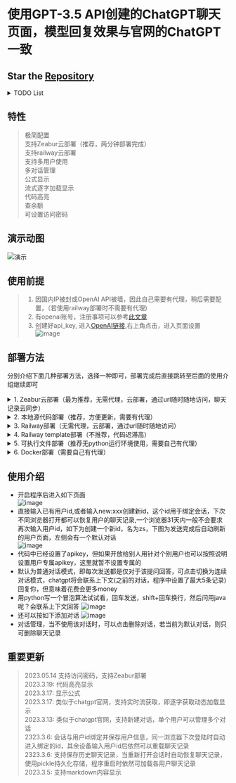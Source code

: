 # 使用GPT-3.5 API创建的ChatGPT聊天页面，模型回复效果与官网的ChatGPT一致
## Star the [Repository](https://github.com/LiangYang666/ChatGPT-Web)  
<details>
<summary>TODO List</summary>


- [ ] 界面优化  
- [ ] 代码规范化，请求返回值规范、代码文件划分
- [x] 实现聊天记录文件下载，以及上传合并
- [x] 界面适应手机  
- [x] 处理聊天记录更多由本地完成，即js完成聊天记录的请求
- [x] 添加token设置栏，按钮中设置
- [x] 在连续对话模式下支持多人同时使用  
- [x] 重载历史记录
- [x] 切换聊天模式和重置时提示
- [x] 支持多对话管理
- [x] 公式显示
- [x] 流式拉取，逐字词动态实时显示
- [x] 代码高亮显示
- [x] 查余额
</details>

## 特性
> 极简配置  
> 支持Zeabur云部署（推荐，两分钟部署完成）  
> 支持railway云部署   
> 支持多用户使用  
> 多对话管理  
> 公式显示  
> 流式逐字加载显示  
> 代码高亮  
> 查余额  
> 可设置访问密码

## 演示动图
![演示](https://user-images.githubusercontent.com/38237931/227176542-c924084c-8ceb-41cd-9e09-1f82e1d14366.gif)
  

## 使用前提
> 1. 因国内IP被封或OpenAI API被墙，因此自己需要有代理，稍后需要配置，（若使用railway部署时不需要有代理)    
> 2. 有openai账号，注册事项可以参考[此文章](https://juejin.cn/post/7173447848292253704)   
> 3. 创建好api_key, 进入[OpenAI链接](https://platform.openai.com/),右上角点击，进入页面设置  
![image](https://user-images.githubusercontent.com/38237931/222461544-260ef350-2d05-486d-bf36-d078873b0f7a.png)

## 部署方法
分别介绍下面几种部署方法，选择一种即可，部署完成后直接跳转至后面的使用介绍继续即可

<details>
<summary>1. Zeabur云部署（最为推荐，无需代理，云部署，通过url随时随地访问，聊天记录云同步）</summary>  
  
  > - 关于Zeabur：Zeabur是云容器提供商，你能够使用它部署你的应用，并使用url链接随时随地访问你的应用，类似于Railway，但无时间限制  
  > 1. 首先将代码fork到你的github中
  > 2. 点击网址注册账号，[Zeabur](zeabur.com) ，绑定GitHub账号
  > 3. 进入[项目创建链接](https://dash.zeabur.com/projects)，点击Create Project，输入名称 ChatGPT-Web创建项目
  > 4. 创建完成后，点击如图，添加服务
  ![image](https://github.com/LiangYang666/ChatGPT-Web/assets/38237931/eb9c8b10-de16-4cfe-906f-d5f64ccca693)
  > 5. 弹出的界面中，点击如下
  ![image](https://github.com/LiangYang666/ChatGPT-Web/assets/38237931/e8da843e-e4d0-4599-bdd1-9216ed6fdbdb)
  > 6. 弹出界面中，左侧选择你的GitHub，如果未绑定，请授权Zeabur访问你GitHub的所有项目，搜索ChatGPT-Web，即你clone的仓库，点击Import
  ![image](https://github.com/LiangYang666/ChatGPT-Web/assets/38237931/c462b508-e3e9-4d4a-9c81-2515b8242245)
  > 7. 选择分支为main，点击部署
  ![image](https://github.com/LiangYang666/ChatGPT-Web/assets/38237931/51a40409-fc65-430d-a97a-ce5a59642041)
  > 8. 等待片刻后，将显示运行中，即部署完成，但此时还需要设置一些环境变量
  ![image](https://github.com/LiangYang666/ChatGPT-Web/assets/38237931/59599caa-13bb-4806-bf77-22dcc7a745dc)
  分别设置`DEPLOY_ON_ZEABUR`为`true`,`PORT`为`5000`，以及`OPENAI_API_KEY`设置为你的apikey即可，如为保证安全性，防止他人使用还可设置`PASSWORD`以及`ADMIN_PASSWORD`环境变量(可暂不设置，有需要再设)，这两个环境变量分别代表普通访问密码，以及管理员密码，设置后用户访问网页时需要使用访问密码认证，而管理员密码用于下载以及合并所有用户的聊天记录时使用
  > 9. 设置访问域名，url，点击如下，再填入可用主机名保存url即可，如自己有域名，也可绑定自己的域名
  ![image](https://github.com/LiangYang666/ChatGPT-Web/assets/38237931/152e12d7-aecc-42dc-a6a2-0ac87a6e8391)
  ![image](https://github.com/LiangYang666/ChatGPT-Web/assets/38237931/0dff69bf-ba48-478c-9898-80e3e698a9ec)
  > 10. 点击redeploy重新部署，等待片刻后部署完成，一般一分钟以内部署完成，若未刷新可手动刷新网页查看，使用生成的url访问即可使用
  ![image](https://github.com/LiangYang666/ChatGPT-Web/assets/38237931/a00781f8-f594-4c35-9a61-a99162ef2552)
  > 11. 使用new:xxx创建用户即可使用，或者上传已有聊天记录，相关使用方式见使用介绍
  > 12. 请注意，当设置密码或其它环境变量时请在设置后重新部署，每次部署后都会清除聊天记录，可先下载好已有用户记录再重新部署

  
  
</details>
<details>
<summary>2. 本地源代码部署（推荐，方便更新，需要有代理）</summary>

> 前提：python3.7及以上运行环境
> 1. 执行 `pip install -r requirements.txt`安装必要包
> 2. 打开`config.yaml`文件，配置HTTPS_PROXY和OPENAI_API_KEY，相关细节已在配置文件中描述，如果在境外部署无需代理，将HTTPS_PROXY行删除即可  
> 5. 执行`python main.py`运行程序.若程序中未指定apikey也可以在终端执行时添加环境变量，如执行`OPANAI_API_KEY=sk-XXXX python main.py`来运行，其中`sk-XXXX`为你的apikey
> 6. 打开本地浏览器访问`127.0.0.1:5000`,部署完成
> 7. 关于更新，当代码更新时，使用git pull更新重新部署即可  
</details>
<details>
<summary>3. Railway部署（无需代理，云部署，通过url随时随地访问）</summary>  
  
  > - 关于Railway：Railway是云容器提供商，你能够使用它部署你的应用，并使用url链接随时随地访问你的应用，Railway使用前提是你的GitHub账号满180天，绑定并验证后每月送5美元和500小时的使用时长，大概21天，因此如果使用这种方式需要在某些不使用的时段停止你的容器  
  > 1. 首先将代码fork到你的github中
  > 2. 点击右侧[![Deploy on Railway](https://railway.app/button.svg)](https://railway.app/new)，然后选择`Deploy from GitHub repo`，再选择`Configure GitHub App`，将会弹出新的窗口，在该窗口中选择`Only select repositories`，然后到下拉列表中选择刚才fork到你账号的仓库
  ![image](https://user-images.githubusercontent.com/38237931/228179892-340ab8e5-dc20-4365-80bb-8ecc2568a4a8.png)
  > 3. 授权完成后，`Configure GitHub App`下将会出现授权的项目  
  ![image](https://user-images.githubusercontent.com/38237931/228181108-597230a2-49b6-4202-bacf-4dd3f9d3da92.png)
  > 4. 不要点击立即部署，点击添加变量
  ![image](https://user-images.githubusercontent.com/38237931/228181839-c7fd4404-69ca-4800-bd43-ae1926e82650.png)
  > 5. 将会跳转至新页面，依次添加`PORT`,`DEPLOY_ON_RAILWAY`以及`OPENAI_API_KEY`三个环境变量,相应值如下PORT为5000，DEPLOY_ON_RAILWAY为true
  ![image](https://user-images.githubusercontent.com/38237931/228186399-c2a1a802-7394-4c54-8148-057284e047b2.png) 
  > 6. 修改变量后会自动部署，可点击`Deployments`查看，还可以点击查看日志  
  ![image](https://user-images.githubusercontent.com/38237931/228187234-4a2b7003-e747-4a50-80fd-36a6f9c5deff.png)
  > 7. 点击查看日志，成功的一般显示如下  
  ![image](https://user-images.githubusercontent.com/38237931/228150419-47ea9ffd-2f8d-4851-a5bd-ed9c3d49b28d.png)  
  > 8. 查看访问url，未生成可点击Generate Domain生成即可，当然如果你自己有域名，还可以添加你自己的自定义域名    
  ![image](https://user-images.githubusercontent.com/38237931/228151149-ab46e0cf-1936-4e9a-860a-4d82f70185d8.png)  
  > 9. 进入后如图，任何网络环境下只要输入url即可访问
  ![image](https://user-images.githubusercontent.com/38237931/228188680-4a802916-8719-448e-a532-94f275601990.png)
  > 10. 关于更新，当源仓库更新时，只需要将fork下来的仓库同步更新，railway将会自动部署更新的代码

  
  
</details>

<details>
<summary>4. Railway template部署（不推荐，代码迟滞高）</summary>  
  
> 1. 点击右侧按钮进行部署[![Deploy on Railway](https://railway.app/button.svg)](https://railway.app/template/oT2ZUt?referralCode=LtUnsq)
> 首次使用railway的用户需要先绑定github账号并登陆，并进行验证，验证后可获得5美元、500小时每月的免费额度，绑定完成后重新点击上方图标，进行部署，如图进入后填写相关信息和api key  
> ![image](https://user-images.githubusercontent.com/38237931/228148818-b928763e-eeed-4a7b-a0b2-263bfc3ee4a5.png)  
> 2. 点击部署后，会自动跳转，等待部署完成即可，如图为部署完成  
![image](https://user-images.githubusercontent.com/38237931/228154517-b0ed2a1a-0b5e-4321-b613-686a07bd424f.png)
> 3. 点击查看日志，成功的一般显示如下  
![image](https://user-images.githubusercontent.com/38237931/228150419-47ea9ffd-2f8d-4851-a5bd-ed9c3d49b28d.png)  
> 4. 查看访问url，使用该url即可访问  
![image](https://user-images.githubusercontent.com/38237931/228151149-ab46e0cf-1936-4e9a-860a-4d82f70185d8.png)  
> 5. 关于更新，点击如下进行更新即可，由Dashboard进入选择如下，但该种方式检查更新的迟滞似乎太高      
![image](https://user-images.githubusercontent.com/38237931/228157242-0614b216-564b-4abf-8c37-130ca6736fbd.png)

</details>

<details>
<summary>5. 可执行文件部署（推荐无python运行环境使用，需要自己有代理）</summary>

待补充

</details>

<details>
<summary>6. Docker部署（需要自己有代理）</summary>

待补充

</details>

## 使用介绍
- 开启程序后进入如下页面  
![image](https://user-images.githubusercontent.com/38237931/226513812-ff05e48f-64f2-465f-a8c2-d6ac41df46c2.png)
- 直接输入已有用户id,或者输入new:xxx创建新id，这个id用于绑定会话，下次不同浏览器打开都可以恢复用户的聊天记录,一个浏览器31天内一般不会要求再次输入用户id，如下为创建一个新id，名为zs，下图为发送完成后自动刷新的用户页面，左侧会有一个默认对话  
![image](https://user-images.githubusercontent.com/38237931/224632635-3639e8bd-a6a6-4c1c-9c49-2c3d04c9ed3b.png)  
- 代码中已经设置了apikey，但如果开放给别人用针对个别用户也可以按照说明设置用户专属apikey，这里就暂不设置专属的
- 默认为普通对话模式，即每次发送都是仅对于该提问回答，可点击切换为连续对话模式，chatgpt将会联系上下文(之前的对话，程序中设置了最大5条记录)回复你，但意味着花费会更多money  
- 用python写一个冒泡算法试试看，回车发送，shift+回车换行，然后问用java呢？会联系上下文回答 
![image](https://user-images.githubusercontent.com/38237931/226513646-fe3cd31d-3597-4c0c-aa54-fdb734916b85.png)
- 还可以按如下添加对话
![image](https://user-images.githubusercontent.com/38237931/224634107-f9c43c94-f044-4323-913f-2141c081fc04.png)
- 对话管理，当不使用该对话时，可以点击删除对话，若当前为默认对话，则只可删除聊天记录


## 重要更新  
> 2023.05.14 支持访问密码，支持Zeabur部署  
> 2023.3.19: 代码高亮显示  
> 2023.3.17: 显示公式  
> 2023.3.17: 类似于chatgpt官网，支持实时流获取，即逐字获取动态加载显示  
> 2023.3.13: 类似于chatgpt官网，支持新建对话，单个用户可以管理多个对话  
> 2323.3.6: 会话与用户id绑定并保存用户信息，同一浏览器下次登陆时自动进入绑定的id，其余设备输入用户id后依然可以重载聊天记录  
> 2323.3.6: 支持保存历史聊天记录，当重新打开会话时自动恢复聊天记录，使用pickle持久化存储，程序重启时依然可加载各用户聊天记录   
> 2023.3.5: 支持markdown内容显示 


